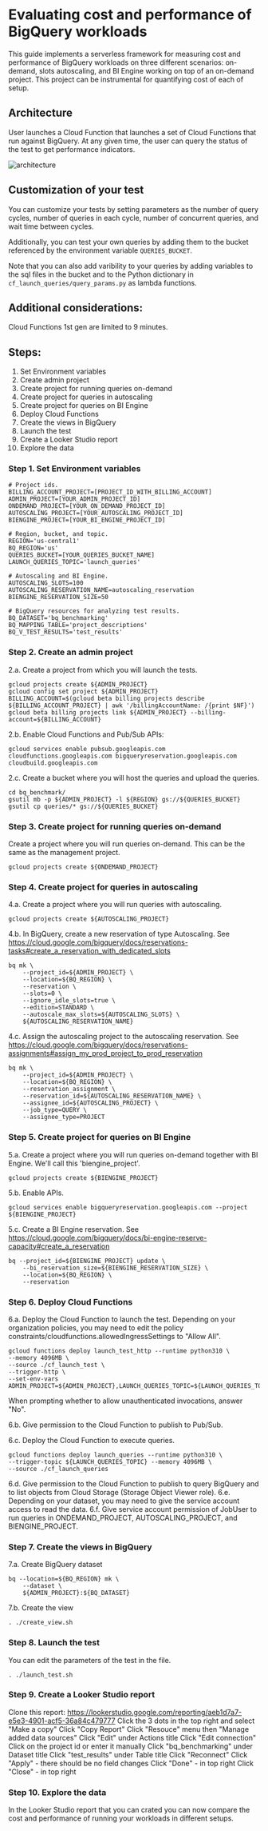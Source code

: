 # Evaluating cost and performance of BigQuery workloads

This guide implements a serverless framework for measuring cost and performance of BigQuery workloads on three different scenarios: on-demand, slots autoscaling, and BI Engine working on top of an on-demand project. This project can be instrumental for quantifying cost of each of setup.

## Architecture
User launches a Cloud Function that launches a set of Cloud Functions that run against BigQuery. At any given time, the user can query the status of the test to get performance indicators. 

![architecture](./architecture.png)

## Customization of your test
You can customize your tests by setting parameters as the number of query cycles, number of queries in each cycle, number of concurrent queries, and wait time between cycles. 

Additionally, you can test your own queries by adding them to the bucket referenced by the environment variable `QUERIES_BUCKET`.

Note that you can also add varibility to your queries by adding variables to the sql files in the bucket and to the Python dictionary in `cf_launch_queries/query_params.py` as lambda functions.

## Additional considerations:
Cloud Functions 1st gen are limited to 9 minutes.

## Steps:

1. Set Environment variables
1. Create admin project
1. Create project for running queries on-demand
1. Create project for queries in autoscaling
1. Create project for queries on BI Engine
1. Deploy Cloud Functions
1. Create the views in BigQuery
1. Launch the test
1. Create a Looker Studio report
1. Explore the data

### Step 1. Set Environment variables
``` shell
# Project ids.
BILLING_ACCOUNT_PROJECT=[PROJECT_ID_WITH_BILLING_ACCOUNT]
ADMIN_PROJECT=[YOUR_ADMIN_PROJECT_ID]
ONDEMAND_PROJECT=[YOUR_ON_DEMAND_PROJECT_ID]
AUTOSCALING_PROJECT=[YOUR_AUTOSCALING_PROJECT_ID]
BIENGINE_PROJECT=[YOUR_BI_ENGINE_PROJECT_ID]

# Region, bucket, and topic.
REGION='us-central1'
BQ_REGION='us'
QUERIES_BUCKET=[YOUR_QUERIES_BUCKET_NAME]
LAUNCH_QUERIES_TOPIC='launch_queries'

# Autoscaling and BI Engine.
AUTOSCALING_SLOTS=100
AUTOSCALING_RESERVATION_NAME=autoscaling_reservation
BIENGINE_RESERVATION_SIZE=50

# BigQuery resources for analyzing test results.
BQ_DATASET='bq_benchmarking'
BQ_MAPPING_TABLE='project_descriptions'
BQ_V_TEST_RESULTS='test_results'
```

### Step 2. Create an admin project
2.a. Create a project from which you will launch the tests.

``` shell
gcloud projects create ${ADMIN_PROJECT}
gcloud config set project ${ADMIN_PROJECT}
BILLING_ACCOUNT=$(gcloud beta billing projects describe ${BILLING_ACCOUNT_PROJECT} | awk '/billingAccountName: /{print $NF}')
gcloud beta billing projects link ${ADMIN_PROJECT} --billing-account=${BILLING_ACCOUNT}
```

2.b. Enable Cloud Functions and Pub/Sub APIs: 

``` shell 
gcloud services enable pubsub.googleapis.com cloudfunctions.googleapis.com bigqueryreservation.googleapis.com cloudbuild.googleapis.com
```

2.c. Create a bucket where you will host the queries and upload the queries.
``` shell
cd bq_benchmark/
gsutil mb -p ${ADMIN_PROJECT} -l ${REGION} gs://${QUERIES_BUCKET}
gsutil cp queries/* gs://${QUERIES_BUCKET}
```

### Step 3. Create project for running queries on-demand
Create a project where you will run queries on-demand. This can be the same as the management project.

``` shell
gcloud projects create ${ONDEMAND_PROJECT}
```

### Step 4. Create project for queries in autoscaling
4.a. Create a project where you will run queries with autoscaling.

``` shell
gcloud projects create ${AUTOSCALING_PROJECT}
```

4.b. In BigQuery, create a new reservation of type Autoscaling. See https://cloud.google.com/bigquery/docs/reservations-tasks#create_a_reservation_with_dedicated_slots

``` shell
bq mk \
    --project_id=${ADMIN_PROJECT} \
    --location=${BQ_REGION} \
    --reservation \
    --slots=0 \
    --ignore_idle_slots=true \
    --edition=STANDARD \
    --autoscale_max_slots=${AUTOSCALING_SLOTS} \
    ${AUTOSCALING_RESERVATION_NAME}
```

4.c. Assign the autoscaling project to the autoscaling reservation. See https://cloud.google.com/bigquery/docs/reservations-assignments#assign_my_prod_project_to_prod_reservation

``` shell
bq mk \
    --project_id=${ADMIN_PROJECT} \
    --location=${BQ_REGION} \
    --reservation_assignment \
    --reservation_id=${AUTOSCALING_RESERVATION_NAME} \
    --assignee_id=${AUTOSCALING_PROJECT} \
    --job_type=QUERY \
    --assignee_type=PROJECT
```

### Step 5. Create project for queries on BI Engine
5.a. Create a project where you will run queries on-demand together with BI Engine. We'll call this 'biengine_project'.

``` shell
gcloud projects create ${BIENGINE_PROJECT}
```

5.b. Enable APIs.

``` shell
gcloud services enable bigqueryreservation.googleapis.com --project ${BIENGINE_PROJECT}
```

5.c. Create a BI Engine reservation. See https://cloud.google.com/bigquery/docs/bi-engine-reserve-capacity#create_a_reservation

``` shell
bq --project_id=${BIENGINE_PROJECT} update \
    --bi_reservation_size=${BIENGINE_RESERVATION_SIZE} \
    --location=${BQ_REGION} \
    --reservation
```

### Step 6. Deploy Cloud Functions
6.a. Deploy the Cloud Function to launch the test. Depending on your organization policies, you may need to edit the policy constraints/cloudfunctions.allowedIngressSettings to "Allow All".

``` shell
gcloud functions deploy launch_test_http --runtime python310 \
--memory 4096MB \
--source ./cf_launch_test \
--trigger-http \
--set-env-vars ADMIN_PROJECT=${ADMIN_PROJECT},LAUNCH_QUERIES_TOPIC=${LAUNCH_QUERIES_TOPIC}
```

When prompting whether to allow unauthenticated invocations, answer "No".

6.b. Give permission to the Cloud Function to publish to Pub/Sub. 

6.c. Deploy the Cloud Function to execute queries.

``` shell
gcloud functions deploy launch_queries --runtime python310 \
--trigger-topic ${LAUNCH_QUERIES_TOPIC} --memory 4096MB \
--source ./cf_launch_queries 
```

6.d. Give permission to the Cloud Function to publish to query BigQuery and to list objects from Cloud Storage (Storage Object Viewer role).
6.e. Depending on your dataset, you may need to give the service account access to read the data. 
6.f. Give service account permission of JobUser to run queries in ONDEMAND_PROJECT, AUTOSCALING_PROJECT, and BIENGINE_PROJECT.

### Step 7. Create the views in BigQuery
7.a. Create BigQuery dataset

``` shell
bq --location=${BQ_REGION} mk \
    --dataset \
    ${ADMIN_PROJECT}:${BQ_DATASET}
```

7.b. Create the view

``` shell
. ./create_view.sh
```

### Step 8. Launch the test
You can edit the parameters of the test in the file.

``` shell
. ./launch_test.sh
```

### Step 9. Create a Looker Studio report
Clone this report: https://lookerstudio.google.com/reporting/aeb1d7a7-e5e3-4901-acf5-36a84c479777
Click the 3 dots in the top right and select "Make a copy"
Click "Copy Report"
Click "Resouce" menu then "Manage added data sources"
Click "Edit" under Actions title
Click "Edit connection"
Click on the project id or enter it manually
Click "bq_benchmarking" under Dataset title
Click "test_results" under Table title
Click "Reconnect"
Click "Apply" - there should be no field changes
Click "Done" - in top right
Click "Close" - in top right

### Step 10. Explore the data
In the Looker Studio report that you can crated you can now compare the cost and performance of running your workloads in different setups.